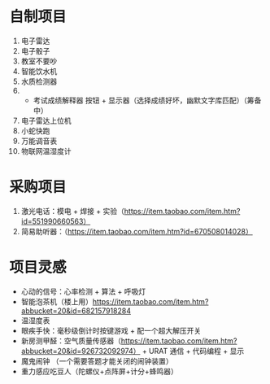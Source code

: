 # 自制项目

1. 电子雷达
2. 电子骰子
3. 教室不要吵
4. 智能饮水机
5. 水质检测器
6. - 考试成绩解释器 按钮 + 显示器（选择成绩好坏，幽默文字库匹配）（筹备中）
7. 电子雷达上位机
8. 小蛇快跑
9. 万能调音表
10. 物联网温湿度计

# 采购项目

1. 激光电话：模电 + 焊接 + 实验（https://item.taobao.com/item.htm?id=551990660563）
2. 简易助听器：（https://item.taobao.com/item.htm?id=670508014028）

# 项目灵感

- 心动的信号：心率检测 + 算法 + 呼吸灯
- 智能泡茶机（楼上用）https://item.taobao.com/item.htm?abbucket=20&id=682157918284
- 温湿度表
- 眼疾手快：毫秒级倒计时按键游戏 + 配一个超大解压开关
- 新房测甲醛：空气质量传感器（https://item.taobao.com/item.htm?abbucket=20&id=926732092974） + URAT 通信 + 代码编程 + 显示
- 魔鬼闹钟 （一个需要答题才能关闭的闹钟装置）
- 重力感应吃豆人（陀螺仪+点阵屏+计分+蜂鸣器）